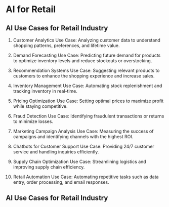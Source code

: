 # AI for Retail

## AI Use Cases for Retail Industry

1. Customer Analytics
Use Case: Analyzing customer data to understand shopping patterns, preferences, and lifetime value.

2. Demand Forecasting
Use Case: Predicting future demand for products to optimize inventory levels and reduce stockouts or overstocking.

3. Recommendation Systems
Use Case: Suggesting relevant products to customers to enhance the shopping experience and increase sales.

4. Inventory Management
Use Case: Automating stock replenishment and tracking inventory in real-time.

5. Pricing Optimization
Use Case: Setting optimal prices to maximize profit while staying competitive.

6. Fraud Detection
Use Case: Identifying fraudulent transactions or returns to minimize losses.

7. Marketing Campaign Analysis
Use Case: Measuring the success of campaigns and identifying channels with the highest ROI.

8. Chatbots for Customer Support
Use Case: Providing 24/7 customer service and handling inquiries efficiently.

9. Supply Chain Optimization
Use Case: Streamlining logistics and improving supply chain efficiency.

10. Retail Automation
Use Case: Automating repetitive tasks such as data entry, order processing, and email responses.

## AI Use Cases for Retail Industry

